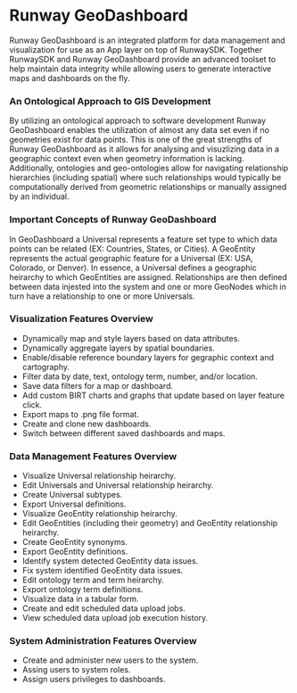 # Runway GeoDashboard

Runway GeoDashboard is an integrated platform for data management and visualization for use as an App layer on top of RunwaySDK. Together RunwaySDK and Runway GeoDashboard provide an advanced toolset to help maintain data integrity while allowing users to generate interactive maps and dashboards on the fly.  

### An Ontological Approach to GIS Development
By utilizing an ontological approach to software development Runway GeoDashboard enables the utilization of almost any data set even if no geometries exist for data points.  This is one of the great strengths of Runway GeoDashboard as it allows for analysing and visuzlizing data in a geographic context even when geometry information is lacking.  Additionally, ontologies and geo-ontologies allow for navigating relationship hierarchies (including spatial) where such relationships would typically be computationally derived from geometric relationships or manually assigned by an individual.  

### Important Concepts of Runway GeoDashboard
In GeoDashboard a Universal represents a feature set type to which data points can be related (EX: Countries, States, or Cities).  A GeoEntity represents the actual geographic feature for a Universal (EX: USA, Colorado, or Denver).  In essence, a Universal defines a geographic heirarchy to which GeoEntities are assigned.  Relationships are then defined between data injested into the system and one or more GeoNodes which in turn have a relationship to one or more Universals.


### Visualization Features Overview
* Dynamically map and style layers based on data attributes.
* Dynamically aggregate layers by spatial boundaries.
* Enable/disable reference boundary layers for gegraphic context and cartography.
* Filter data by date, text, ontology term, number, and/or location.
* Save data filters for a map or dashboard.
* Add custom BIRT charts and graphs that update based on layer feature click.
* Export maps to .png file format.
* Create and clone new dashboards.
* Switch between different saved dashboards and maps.


### Data Management Features Overview
* Visualize Universal relationship heirarchy. 
* Edit Universals and Universal relationship heirarchy.
* Create Universal subtypes.
* Export Universal definitions.
* Visualize GeoEntity relationship heirarchy. 
* Edit GeoEntities (including their geometry) and GeoEntity relationship heirarchy.
* Create GeoEntity synonyms.
* Export GeoEntity definitions.
* Identify system detected GeoEntity data issues.
* Fix system identified GeoEntity data issues.
* Edit ontology term and term heirarchy.
* Export ontology term definitions.
* Visualize data in a tabular form.
* Create and edit scheduled data upload jobs. 
* View scheduled data upload job execution history.


### System Administration Features Overview
* Create and administer new users to the system. 
* Assing users to system roles.
* Assign users privileges to dashboards.
